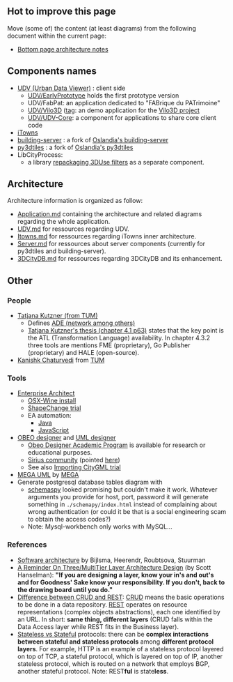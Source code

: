 ## Hot to improve this page
Move (some of) the content (at least diagrams) from the following document within the current page:
 - [Bottom page architecture notes](https://github.com/MEPP-team/RICT/blob/master/Install.md#architecture-notes)
 
## Components names
 * [UDV (Urban Data Viewer)](https://github.com/MEPP-team/UDV) : client side
   * [UDV/EarlyPrototype](https://github.com/MEPP-team/UDV/tree/master/EarlyPrototype) holds the first prototype version
   * UDV/FabPat: an application dedicated to "FABrique du PATrimoine"
   * [UDV/Vilo3D](https://github.com/MEPP-team/UDV/tree/master/Vilo3D) ([tag](https://github.com/MEPP-team/UDV/releases/tag/Vilo3D-Demo-1.0): an demo application for the [Vilo3D project](http://imu.universite-lyon.fr/projet/vilo-3d-la-fabrique-urbaine-des-processus-a-leurs-representations-3d/)
   * [UDV/UDV-Core](https://github.com/MEPP-team/UDV/tree/master/UDV-Core): a component for applications to share core client code
 * [iTowns](https://github.com/iTowns/itowns)
 * [building-server](https://github.com/MEPP-team/building-server/) : a fork of [Oslandia's building-server](https://github.com/Oslandia/building-server/)
 * [py3dtiles](https://github.com/MEPP-Team/py3dtiles/) : a fork of [Oslandia's py3dtiles](https://github.com/Oslandia/py3dtiles/)
 * LibCityProcess:
   * a library [repackaging 3DUse filters](https://github.com/MEPP-team/3DUSE/issues/39) as a separate component.

## Architecture

Architecture information is organized as follow:
  * [Application.md](https://github.com/MEPP-team/RICT/blob/master/Doc/Devel/Architecture/Application.md) containing the architecture and related diagrams regarding the whole application.
  * [UDV.md](https://github.com/MEPP-team/RICT/blob/master/Doc/Devel/Architecture/UDV.md) for ressources regarding UDV.
  * [Itowns.md](https://github.com/MEPP-team/RICT/blob/master/Doc/Devel/Architecture/Itowns.md) for ressources regarding iTowns inner architecture.
  * [Server.md](https://github.com/MEPP-team/RICT/blob/master/Doc/Devel/Architecture/Server.md) for ressources about server components (currently for py3dtiles and building-server).
  * [3DCityDB.md](https://github.com/MEPP-team/RICT/blob/master/Doc/Devel/Architecture/3DCityDB.md) for ressources regarding 3DCityDB and its enhancement.

## Other

### People
 * [Tatjana Kutzner (from TUM)](https://www.gis.bgu.tum.de/unser-team/lehrstuhlangehoerige/dr-tatjana-kutzner/)
    - Defines [ADE (network among others)](https://github.com/TatjanaKutzner/CityGML-UtilityNetwork-ADE) 
    - [Tatjana Kutzner's thesis (chapter 4.1 p63)](https://mediatum.ub.tum.de/doc/1341432/1341432.pdf) states that the key point is the ATL (Transformation Language) availability. In chapter 4.3.2 three tools are mentions FME (proprietary), Go Publisher (proprietary) and HALE (open-source).
 * [Kanishk Chaturvedi](https://github.com/kanishk-chaturvedi/CityGML-3.0) from [TUM](https://www.gis.bgu.tum.de/unser-team/lehrstuhlangehoerige/kanishk-chaturvedi/)
 
### Tools
 * [Enterprise Architect](http://www.sparxsystems.com/products/index.html#ult)
    - [OSX-Wine install](https://github.com/MEPP-team/VCity/wiki/OSX_Instal_Enterprise_Architect_-_2017_06_08)
    - [ShapeChange trial](https://github.com/MEPP-team/VCity/wiki/EA_and_ShapeChange_trial_-_2017_06_22)
    - EA automation:
      * [Java](https://exploringea.com/2013/12/11/ea-automation-with-java/)
      * [JavaScript](http://www.sparxsystems.com/enterprise_architect_user_guide/10/automation_and_scripting/the_scripter_window.html)
 * [OBEO designer](https://www.obeodesigner.com/en/) and [UML designer](http://www.umldesigner.org/) 
   - [Obeo Designer Academic Program](https://www.obeodesigner.com/en/academic-program) is available for research or educational purposes.
   - [Sirius community](https://www.eclipse.org/forums/index.php?t=thread&frm_id=262) (pointed [here](https://www.obeodesigner.com/en/resources))
   - See also [Importing CityGML trial](https://github.com/MEPP-team/VCity/wiki/Obeo_designer_trial_-_2017_06_22/_edit)     
 * [MEGA UML](http://www.mega.com/en/resource/mega-uml-hopex) by [MEGA](http://www.mega.com/en)
 * Generate postgresql database tables diagram with  
    - [schemaspy](https://stackoverflow.com/questions/3223770/tools-to-generate-database-tables-diagram-with-postgresql) looked promising but couldn't make it work. Whatever arguments you provide for host, port, password it will generate something in `./schemapy/index.html` instead of complaining about wrong authentication (or could it be that is a social engineering scam to obtain the access codes?)
    - Note: Mysql-workbench only works with MySQL...

### References
  * [Software architecture](http://ftacademy.org/sites/ftacademy.org/files/materials/fta-m11-soft_arch-pre.pdf) by Bijlsma, Heerendr, Roubtsova, Stuurman
  * [A Reminder On Three/MultiTier Layer Architecture Design](https://www.hanselman.com/blog/AReminderOnThreeMultiTierLayerArchitectureDesignBroughtToYouByMyLateNightFrustrations.aspx) (by Scott Hanselman): **"If you are designing a layer, know your in's and out's and for Goodness' Sake know your responsibility.  If you don't, back to the drawing board until you do."**
  * [Difference between CRUD and REST](https://softwareengineering.stackexchange.com/questions/120716/difference-between-rest-and-crud): [CRUD](https://en.wikipedia.org/wiki/Create,_read,_update_and_delete) means the basic operations to be done in a data repository. [REST](https://en.wikipedia.org/wiki/Representational_state_transfer) operates on resource  representations (complex objects abstractions), each one identified by an URL. In short: **same thing, different layers** (CRUD falls within the Data Access layer while REST fits in the Business layer).
  * [Stateless vs Stateful](https://en.wikipedia.org/wiki/Stateless_protocol) protocols: there can be **complex interactions between stateful and stateless protocols** among **different protocol layers**. For example, HTTP is an example of a stateless protocol layered on top of TCP, a stateful protocol, which is layered on top of IP, another stateless protocol, which is routed on a network that employs BGP, another stateful protocol. Note: REST**ful** is state**less**.
